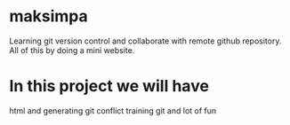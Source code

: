 # maksimpa
Learning git version control and collaborate with remote github repository. All of this by doing a mini website.
# In this project we will have
html and generating git conflict
training git
and lot of fun